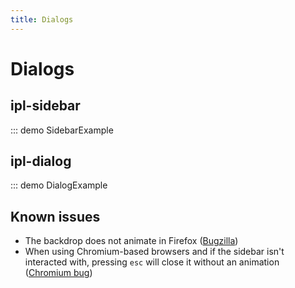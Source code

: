 ```yaml
---
title: Dialogs
---
```


# Dialogs

## ipl-sidebar

::: demo SidebarExample

## ipl-dialog

::: demo DialogExample

## Known issues

- The backdrop does not animate in Firefox ([Bugzilla](https://bugzilla.mozilla.org/show_bug.cgi?id=1725177))
- When using Chromium-based browsers and if the sidebar isn't interacted with, pressing `esc` will close it without an animation ([Chromium bug](https://bugs.chromium.org/p/chromium/issues/detail?id=1512224))
